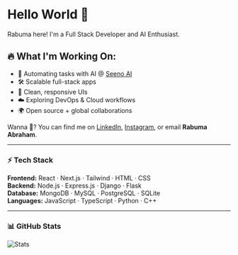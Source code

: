 # Hello World 👋

Rabuma here! I'm a Full Stack Developer and AI Enthusiast.

## 🔥 What I'm Working On:
- 🚀 Automating tasks with AI @ [Seeno AI](https://www.seenoai.com)  
- 🛠️ Scalable full-stack apps
- 🎨 Clean, responsive UIs  
- ☁️ Exploring DevOps & Cloud workflows  
- 🌍 Open source + global collaborations  

Wanna 💬? You can find me on [LinkedIn](https://linkedin.com/in/rabuma), [Instagram](https://www.instagram.com/_rabuma/), or email **Rabuma Abraham**. 

---

### ⚡ Tech Stack  
**Frontend:** React · Next.js · Tailwind · HTML · CSS  
**Backend:** Node.js · Express.js · Django · Flask  
**Database:** MongoDB · MySQL · PostgreSQL · SQLite  
**Languages:** JavaScript · TypeScript · Python · C++  

---

### 📊 GitHub Stats  
![Stats](https://github-readme-stats.vercel.app/api?username=rabumaabraham&show_icons=true&theme=react) 
